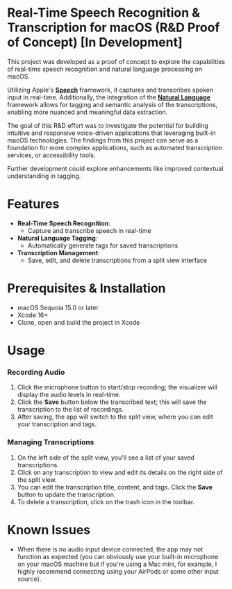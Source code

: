 # Real-Time Speech Recognition & Transcription for macOS (R&D Proof of Concept) [In Development]


This project was developed as a proof of concept to explore the capabilities of real-time speech recognition and natural language processing on macOS. 

Utilizing Apple's [**Speech**](https://developer.apple.com/documentation/speech/) framework, it captures and transcribes spoken input in real-time. Additionally, the integration of the [**Natural Language**](https://developer.apple.com/documentation/naturallanguage/) framework allows for tagging and semantic analysis of the transcriptions, enabling more nuanced and meaningful data extraction. 

The goal of this R&D effort was to investigate the potential for building intuitive and responsive voice-driven applications that leveraging built-in macOS technologies. The findings from this project can serve as a foundation for more complex applications, such as automated transcription services, or accessibility tools. 

Further development could explore enhancements like improved contextual understanding in tagging.

# Features
* **Real-Time Speech Recognition**:
    * Capture and transcribe speech in real-time
* **Natural Language Tagging**:
    * Automatically generate tags for saved transcriptions
* **Transcription Management**:
    * Save, edit, and delete transcriptions from a split view interface

# Prerequisites & Installation
* macOS Sequoia 15.0 or later
* Xcode 16+
* Clone, open and build the project in Xcode

# Usage

### Recording Audio
1. Click the microphone button to start/stop recording; the visualizer will display the audio levels in real-time.
2. Click the **Save** button below the transcribed text; this will save the transcription to the list of recordings.
3. After saving, the app will switch to the split view, where you can edit your transcription and tags.

### Managing Transcriptions
1. On the left side of the split view, you'll see a list of your saved transcriptions.
2. Click on any transcription to view and edit its details on the right side of the split view.
3. You can edit the transcription title, content, and tags. Click the **Save** button to update the transcription.
4. To delete a transcription, click on the trash icon in the toolbar.

# Known Issues
* When there is no audio input device connected, the app may not function as expected (you can obviously use your built-in microphone on your macOS machine but if you're using a Mac mini, for example, I highly recommend connecting using your AirPods or some other input source).

